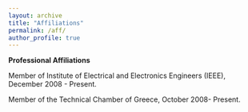 ```yaml
---
layout: archive
title: "Affiliations"
permalink: /aff/
author_profile: true
---
```


**Professional Affiliations**

Member of Institute of Electrical and Electronics Engineers (IEEE), December 2008 - Present.

Member of the Technical Chamber of Greece, October 2008- Present.
